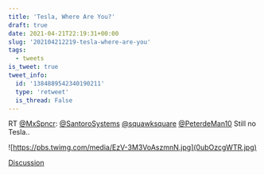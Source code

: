 ```yaml
---
title: 'Tesla, Where Are You?'
draft: true
date: 2021-04-21T22:19:31+00:00
slug: '202104212219-tesla-where-are-you'
tags:
  - tweets
is_tweet: true
tweet_info:
  id: '1384889542340190211'
  type: 'retweet'
  is_thread: False
---
```




RT [@MxSpncr](https://x.com/MxSpncr): [@SantoroSystems](https://x.com/SantoroSystems) [@squawksquare](https://x.com/squawksquare) [@PeterdeMan10](https://x.com/PeterdeMan10) Still no Tesla.. 

![https://pbs.twimg.com/media/EzV-3M3VoAszmnN.jpg](0ubOzcgWTR.jpg)

[Discussion](https://x.com/sytelus/status/1384889542340190211)
